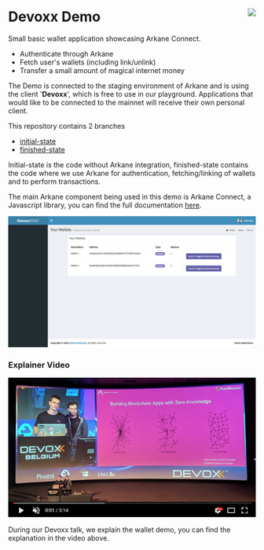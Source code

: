 # Devoxx Demo <img align="right" src="https://github.com/ArkaneNetwork.png?size=30" />

Small basic wallet application showcasing Arkane Connect.

* Authenticate through Arkane
* Fetch user's wallets (including link/unlink)
* Transfer a small amount of magical internet money

The Demo is connected to the staging environment of Arkane and is using the client '**Devoxx**', which is free to use in our playground. Applications that would like to be connected to the mainnet will receive their own personal client.

This repository contains 2 branches 
* [initial-state](https://github.com/ArkaneNetwork/DevoxxDemo/tree/initial-state)
* [finished-state](https://github.com/ArkaneNetwork/DevoxxDemo/tree/finished-state)

Initial-state is the code without Arkane integration, finished-state contains the code where we use Arkane for authentication, fetching/linking of wallets and to perform transactions.

The main Arkane component being used in this demo is Arkane Connect, a Javascript library, you can find the full documentation [here](https://www.npmjs.com/package/@arkane-network/arkane-connect).


![Demo app screenshot](https://github.com/ArkaneNetwork/DevoxxDemo/raw/initial-state/README/screen_demo.png "Demo app screenshot")

### Explainer Video
[![Watch the video](https://github.com/ArkaneNetwork/DevoxxDemo/raw/initial-state/README/video.png)](https://www.youtube.com/embed/Xu-ofgrwKLw?autoplay=1&start=2040)

During our Devoxx talk, we explain the wallet demo, you can find the explanation in the video above.






